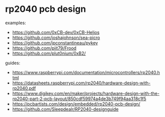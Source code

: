 rp2040 pcb design
=================

examples:

  * https://github.com/0xCB-dev/0xCB-Helios
  * https://github.com/joshajohnson/sea-picro
  * https://github.com/jpconstantineau/pykey
  * https://github.com/piit79/Frood
  * https://github.com/plut0nium/0xB2/

guides:

  * https://www.raspberrypi.com/documentation/microcontrollers/rp2040.html
  * https://datasheets.raspberrypi.com/rp2040/hardware-design-with-rp2040.pdf
  * https://www.digikey.com/en/maker/projects/hardware-design-with-the-rp2040-part-2-pcb-layout/850cdf59974a4de3b749f94aa318c1f5
  * https://pcbartists.com/design/embedded/rp2040-pcb-design/
  * https://github.com/Sleepdealr/RP2040-designguide

